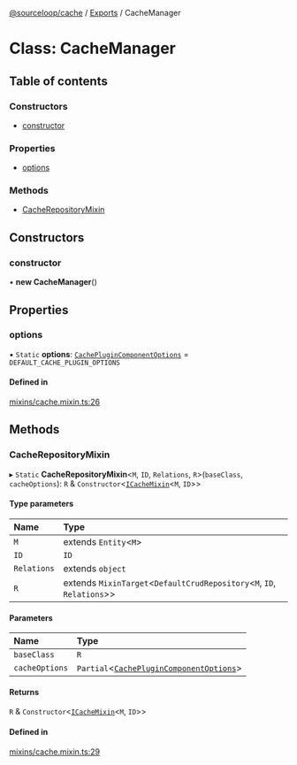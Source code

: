[@sourceloop/cache](../README.md) / [Exports](../modules.md) / CacheManager

# Class: CacheManager

## Table of contents

### Constructors

- [constructor](CacheManager.md#constructor)

### Properties

- [options](CacheManager.md#options)

### Methods

- [CacheRepositoryMixin](CacheManager.md#cacherepositorymixin)

## Constructors

### constructor

• **new CacheManager**()

## Properties

### options

▪ `Static` **options**: [`CachePluginComponentOptions`](../interfaces/CachePluginComponentOptions.md) = `DEFAULT_CACHE_PLUGIN_OPTIONS`

#### Defined in

[mixins/cache.mixin.ts:26](https://github.com/sourcefuse/loopback4-microservice-catalog/blob/6c16af104/packages/cache/src/mixins/cache.mixin.ts#L26)

## Methods

### CacheRepositoryMixin

▸ `Static` **CacheRepositoryMixin**<`M`, `ID`, `Relations`, `R`\>(`baseClass`, `cacheOptions`): `R` & `Constructor`<[`ICacheMixin`](../interfaces/ICacheMixin.md)<`M`, `ID`\>\>

#### Type parameters

| Name | Type |
| :------ | :------ |
| `M` | extends `Entity`<`M`\> |
| `ID` | `ID` |
| `Relations` | extends `object` |
| `R` | extends `MixinTarget`<`DefaultCrudRepository`<`M`, `ID`, `Relations`\>\> |

#### Parameters

| Name | Type |
| :------ | :------ |
| `baseClass` | `R` |
| `cacheOptions` | `Partial`<[`CachePluginComponentOptions`](../interfaces/CachePluginComponentOptions.md)\> |

#### Returns

`R` & `Constructor`<[`ICacheMixin`](../interfaces/ICacheMixin.md)<`M`, `ID`\>\>

#### Defined in

[mixins/cache.mixin.ts:29](https://github.com/sourcefuse/loopback4-microservice-catalog/blob/6c16af104/packages/cache/src/mixins/cache.mixin.ts#L29)
